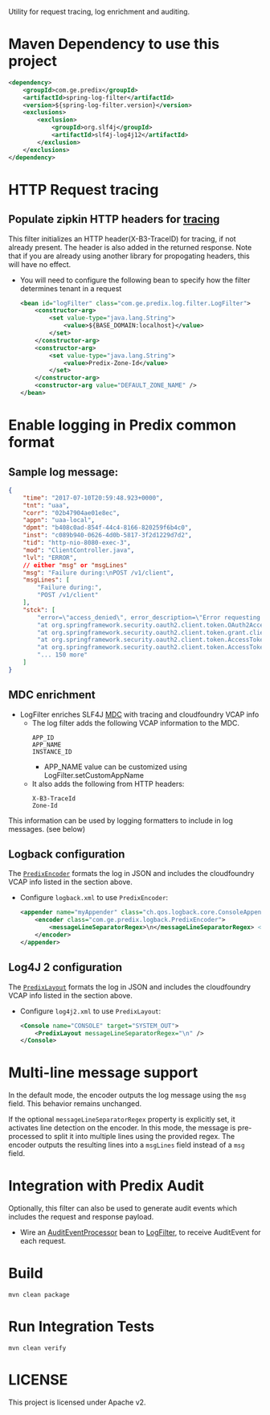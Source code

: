 Utility  for request tracing, log enrichment and auditing.

# Maven Dependency to use this project

```xml
<dependency>
    <groupId>com.ge.predix</groupId>
    <artifactId>spring-log-filter</artifactId>
    <version>${spring-log-filter.version}</version>
    <exclusions>
        <exclusion>
            <groupId>org.slf4j</groupId>
            <artifactId>slf4j-log4j12</artifactId>
        </exclusion>
    </exclusions>
</dependency>
```

# HTTP Request tracing

## Populate zipkin HTTP headers for [tracing](opentracing.io)

This filter initializes an HTTP header(X-B3-TraceID) for tracing, if not already present. The header is also added in the returned response.  Note that if you are already using another library for propogating headers, this will have no effect.

* You will need to configure the following bean to specify how the filter determines tenant in a request
  ```xml
  <bean id="logFilter" class="com.ge.predix.log.filter.LogFilter">
      <constructor-arg>
          <set value-type="java.lang.String">
              <value>${BASE_DOMAIN:localhost}</value>
          </set>
      </constructor-arg>
      <constructor-arg>
          <set value-type="java.lang.String">
              <value>Predix-Zone-Id</value>
          </set>
      </constructor-arg>
      <constructor-arg value="DEFAULT_ZONE_NAME" />
  </bean>
  ```

# Enable logging in Predix common format

## Sample log message:

```json
{
    "time": "2017-07-10T20:59:48.923+0000",
    "tnt": "uaa",
    "corr": "02b47904ae01e8ec",
    "appn": "uaa-local",
    "dpmt": "b408c0ad-854f-44c4-8166-820259f6b4c0",
    "inst": "c089b940-0626-4d0b-5817-3f2d1229d7d2",
    "tid": "http-nio-8080-exec-3",
    "mod": "ClientController.java",
    "lvl": "ERROR",
    // either "msg" or "msgLines"
    "msg": "Failure during:\nPOST /v1/client",
    "msgLines": [
        "Failure during:",
        "POST /v1/client"
    ],
    "stck": [
        "error=\"access_denied\", error_description=\"Error requesting access token.\"",
        "at org.springframework.security.oauth2.client.token.OAuth2AccessTokenSupport.retrieveToken(OAuth2AccessTokenSupport.java:145)",
        "at org.springframework.security.oauth2.client.token.grant.client.ClientCredentialsAccessTokenProvider.obtainAccessToken(ClientCredentialsAccessTokenProvider.java:44)",
        "at org.springframework.security.oauth2.client.token.AccessTokenProviderChain.obtainNewAccessTokenInternal(AccessTokenProviderChain.java:148)",
        "at org.springframework.security.oauth2.client.token.AccessTokenProviderChain.obtainAccessToken(AccessTokenProviderChain.java:121)",
        "... 150 more"
    ]
}
```

## MDC enrichment

* LogFilter enriches SLF4J [MDC](https://logback.qos.ch/manual/mdc.html) with tracing and cloudfoundry VCAP info
   * The log filter adds the following VCAP information to the MDC. 
      ```
      APP_ID
      APP_NAME
      INSTANCE_ID
      ```
      * APP_NAME value can be customized using LogFilter.setCustomAppName
    * It also adds the following from HTTP headers:
      ```
      X-B3-TraceId
      Zone-Id
      ```

This information can be used by logging formatters to include in log messages. (see below)

## Logback configuration

The [`PredixEncoder`](src/main/java/com/ge/predix/logback/PredixEncoder.java) formats the log in JSON and includes the cloudfoundry VCAP info listed in the section above.

* Configure `logback.xml` to use `PredixEncoder`:
  ```xml
  <appender name="myAppender" class="ch.qos.logback.core.ConsoleAppender">
      <encoder class="com.ge.predix.logback.PredixEncoder">
          <messageLineSeparatorRegex>\n</messageLineSeparatorRegex> <!-- optional -->
      </encoder>
  </appender>
  ```

## Log4J 2 configuration

The [`PredixLayout`](src/main/java/com/ge/predix/log4j2/PredixLayout.java) formats the log in JSON and includes the cloudfoundry VCAP info listed in the section above.

* Configure `log4j2.xml` to use `PredixLayout`:
  ```xml
  <Console name="CONSOLE" target="SYSTEM_OUT">
      <PredixLayout messageLineSeparatorRegex="\n" />
  </Console>
  ```

# Multi-line message support

In the default mode, the encoder outputs the log message using the `msg` field. This behavior remains unchanged.

If the optional `messageLineSeparatorRegex` property is explicitly set, it activates line detection on the encoder.
In this mode, the message is pre-processed to split it into multiple lines using the provided regex. The encoder outputs
the resulting lines into a `msgLines` field instead of a `msg` field.

# Integration with Predix Audit

Optionally, this filter can also be used to generate audit events which includes the request and response payload.

  * Wire an [AuditEventProcessor](src/main/java/com/ge/predix/audit/AuditEventProcessor.java) bean to 
[LogFilter](src/main/java/com/ge/predix/log/filter/LogFilter.java), to receive AuditEvent for each request.

# Build

```
mvn clean package
```

# Run Integration Tests

```
mvn clean verify
```

# LICENSE

This project is licensed under Apache v2.
